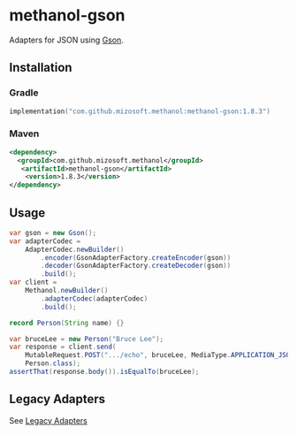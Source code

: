 # methanol-gson

Adapters for JSON using [Gson][gson].

## Installation

### Gradle

```kotlin
implementation("com.github.mizosoft.methanol:methanol-gson:1.8.3")
```

### Maven

```xml
<dependency>
  <groupId>com.github.mizosoft.methanol</groupId>
   <artifactId>methanol-gson</artifactId>
    <version>1.8.3</version>
</dependency>
```

## Usage

```java
var gson = new Gson();
var adapterCodec =
    AdapterCodec.newBuilder()
        .encoder(GsonAdapterFactory.createEncoder(gson))
        .decoder(GsonAdapterFactory.createDecoder(gson))
        .build();
var client =
    Methanol.newBuilder()
        .adapterCodec(adapterCodec)
        .build();

record Person(String name) {}

var bruceLee = new Person("Bruce Lee");
var response = client.send(
    MutableRequest.POST(".../echo", bruceLee, MediaType.APPLICATION_JSON),
    Person.class);
assertThat(response.body()).isEqualTo(bruceLee);
```

## Legacy Adapters

See [Legacy Adapters](https://mizosoft.github.io/methanol/legacy_adapters/)

[gson]: https://github.com/google/gson
